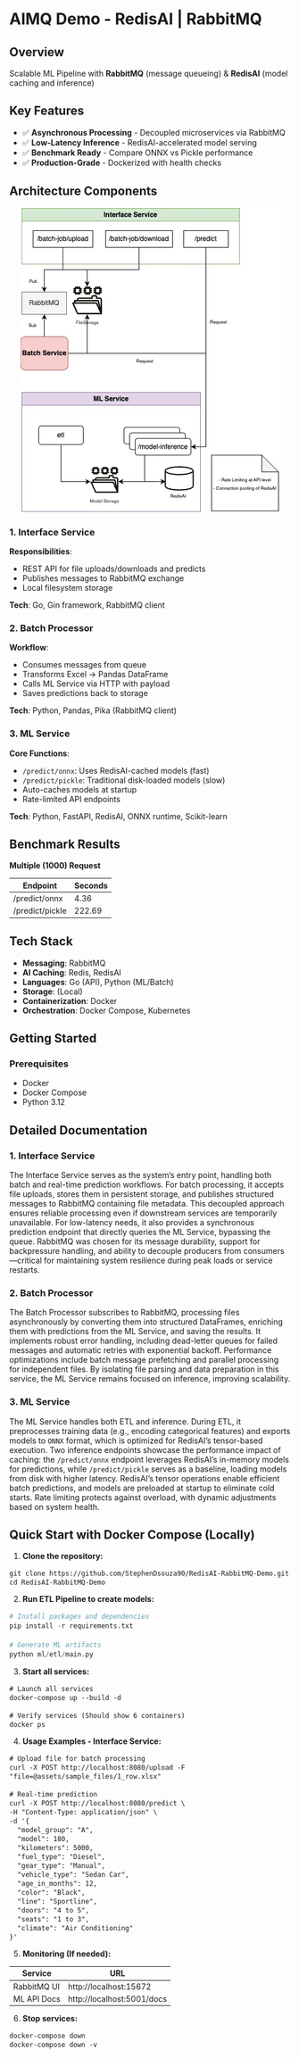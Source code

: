 # AIMQ Demo - RedisAI | RabbitMQ

## Overview

Scalable ML Pipeline with **RabbitMQ** (message queueing) & **RedisAI** (model caching and inference)

## Key Features

- ✅ **Asynchronous Processing** - Decoupled microservices via RabbitMQ
- ✅ **Low-Latency Inference** - RedisAI-accelerated model serving
- ✅ **Benchmark Ready** - Compare ONNX vs Pickle performance
- ✅ **Production-Grade** - Dockerized with health checks

## Architecture Components

<div align="center">
  <img src="assets/architecture/app-architecture.jpg" alt="design">
</div>

### 1. **Interface Service**

**Responsibilities**:

- REST API for file uploads/downloads and predicts
- Publishes messages to RabbitMQ exchange
- Local filesystem storage

**Tech**: Go, Gin framework, RabbitMQ client

### 2. **Batch Processor**

**Workflow**:

- Consumes messages from queue
- Transforms Excel → Pandas DataFrame
- Calls ML Service via HTTP with payload
- Saves predictions back to storage

**Tech**: Python, Pandas, Pika (RabbitMQ client)

### 3. **ML Service**

**Core Functions**:

- `/predict/onnx`: Uses RedisAI-cached models (fast)
- `/predict/pickle`: Traditional disk-loaded models (slow)
- Auto-caches models at startup
- Rate-limited API endpoints

**Tech**: Python, FastAPI, RedisAI, ONNX runtime, Scikit-learn

## Benchmark Results

**Multiple (1000) Request**

| Endpoint        | Seconds |
|-----------------|---------|
| /predict/onnx   | 4.36    |
| /predict/pickle	| 222.69  |

## Tech Stack

- **Messaging**: RabbitMQ
- **AI Caching**: Redis, RedisAI
- **Languages**: Go (API), Python (ML/Batch)
- **Storage**: (Local)
- **Containerization**: Docker
- **Orchestration**: Docker Compose, Kubernetes

## Getting Started

### Prerequisites

- Docker
- Docker Compose
- Python 3.12

## Detailed Documentation

### 1. **Interface Service**

The Interface Service serves as the system’s entry point, handling both batch and real-time prediction workflows. For batch processing, it accepts file uploads, stores them in persistent storage, and publishes structured messages to RabbitMQ containing file metadata. This decoupled approach ensures reliable processing even if downstream services are temporarily unavailable. For low-latency needs, it also provides a synchronous prediction endpoint that directly queries the ML Service, bypassing the queue. RabbitMQ was chosen for its message durability, support for backpressure handling, and ability to decouple producers from consumers—critical for maintaining system resilience during peak loads or service restarts.

### 2. **Batch Processor**

The Batch Processor subscribes to RabbitMQ, processing files asynchronously by converting them into structured DataFrames, enriching them with predictions from the ML Service, and saving the results. It implements robust error handling, including dead-letter queues for failed messages and automatic retries with exponential backoff. Performance optimizations include batch message prefetching and parallel processing for independent files. By isolating file parsing and data preparation in this service, the ML Service remains focused on inference, improving scalability.


### 3. **ML Service**

The ML Service handles both ETL and inference. During ETL, it preprocesses training data (e.g., encoding categorical features) and exports models to `ONNX` format, which is optimized for RedisAI’s tensor-based execution. Two inference endpoints showcase the performance impact of caching: the `/predict/onnx` endpoint leverages RedisAI’s in-memory models for predictions, while `/predict/pickle` serves as a baseline, loading models from disk with higher latency. RedisAI’s tensor operations enable efficient batch predictions, and models are preloaded at startup to eliminate cold starts. Rate limiting protects against overload, with dynamic adjustments based on system health.

## Quick Start with Docker Compose (Locally)

1. **Clone the repository:**

```
git clone https://github.com/StephenDsouza90/RedisAI-RabbitMQ-Demo.git
cd RedisAI-RabbitMQ-Demo
```

2. **Run ETL Pipeline to create models:**

```python
# Install packages and dependencies
pip install -r requirements.txt

# Generate ML artifacts
python ml/etl/main.py
```

3. **Start all services:**

```docker
# Launch all services
docker-compose up --build -d

# Verify services (Should show 6 containers)
docker ps
```

4. **Usage Examples - Interface Service:**

```
# Upload file for batch processing
curl -X POST http://localhost:8080/upload -F "file=@assets/sample_files/1_row.xlsx"

# Real-time prediction
curl -X POST http://localhost:8080/predict \
-H "Content-Type: application/json" \
-d '{
  "model_group": "A",
  "model": 180,
  "kilometers": 5000,
  "fuel_type": "Diesel",
  "gear_type": "Manual",
  "vehicle_type": "Sedan Car",
  "age_in_months": 12,
  "color": "Black",
  "line": "Sportline",
  "doors": "4 to 5",
  "seats": "1 to 3",
  "climate": "Air Conditioning"
}'
```

5. **Monitoring (If needed):**

| Service     | URL                        |
|-------------|----------------------------|
| RabbitMQ UI | http://localhost:15672     |
| ML API Docs | http://localhost:5001/docs |

6. **Stop services:**

```
docker-compose down
docker-compose down -v
```

